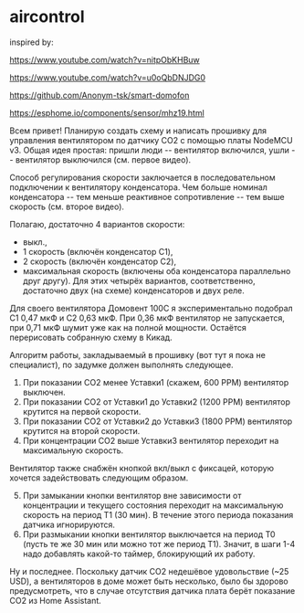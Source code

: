 # aircontrol
inspired by:

https://www.youtube.com/watch?v=nitpObKHBuw 

https://www.youtube.com/watch?v=u0oQbDNJDG0

https://github.com/Anonym-tsk/smart-domofon

https://esphome.io/components/sensor/mhz19.html

Всем привет! 
Планирую создать схему и написать прошивку для управления вентилятором по датчику CO2 с помощью платы NodeMCU v3. Общая идея простая: пришли люди -- вентилятор включился, ушли -- вентилятор выключился (см. первое видео). 

Способ регулирования скорости заключается в последовательном подключении к вентилятору конденсатора. Чем больше номинал конденсатора -- тем меньше реактивное сопротивление -- тем выше скорость (см. второе видео). 

Полагаю, достаточно 4 вариантов скорости: 
- выкл., 
- 1 скорость (включён конденсатор C1), 
- 2 скорость (включён конденсатор C2), 
- максимальная скорость (включены оба конденсатора параллельно друг другу). Для этих четырёх вариантов, соответственно, достаточно двух (на схеме) конденсаторов и двух реле. 

Для своего вентилятора Домовент 100С я экспериментально подобрал C1 0,47 мкФ и C2 0,63 мкФ. При 0,36 мкФ вентилятор не запускается, при 0,71 мкФ шумит уже как на полной мощности. 
Остаётся перерисовать собранную схему в Кикад. 

Алгоритм работы, закладываемый в прошивку (вот тут я пока не специалист), по задумке должен выполнять следующее. 

1. При показании CO2 менее Уставки1 (скажем, 600 PPM) вентилятор выключен. 
2. При показании CO2 от Уставки1 до Уставки2 (1200 PPM) вентилятор крутится на первой скорости. 
3. При показании CO2 от Уставки2 до Уставки3 (1800 PPM) вентилятор крутится на второй скорости. 
4. При концентрации CO2 выше Уставки3 вентилятор переходит на максимальную скорость. 

Вентилятор также снабжён кнопкой вкл/выкл с фиксацей, которую хочется задействовать следующим образом. 

5. При замыкании кнопки вентилятор вне зависимости от концентрации и текущего состояния переходит на максимальную скорость на период T1 (30 мин). В течение этого периода показания датчика игнорируются. 
6. При размыкании кнопки вентилятор выключается на период T0 (пусть те же 30 мин или можно тот же период T1). 
Значит, в шаги 1-4 надо добавлять какой-то таймер, блокирующий их работу. 

Ну и последнее. Поскольку датчик CO2 недешёвое удовольствие (~25 USD), а вентиляторов в доме может быть несколько, было бы здорово предусмотреть, что в случае отсутствия датчика плата берёт показание CO2 из Home Assistant. 


